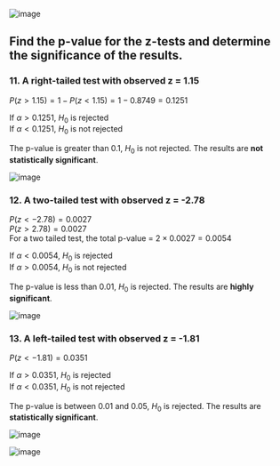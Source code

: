 
![image](https://github.com/user-attachments/assets/8d3f35f5-df65-4ddf-9bf9-a2dee65dde66)

## Find the p-value for the z-tests and determine the significance of the results.

### 11. A right-tailed test with observed z = 1.15

$P(z \gt 1.15) = 1 - P(z \lt 1.15) = 1 - 0.8749 = 0.1251$  

If $\alpha \gt 0.1251$, $H_{0}$ is rejected  
If $\alpha \lt 0.1251$, $H_{0}$ is not rejected  

The p-value is greater than 0.1, $H_{0}$ is not rejected. The results are **not statistically significant**.

![image](https://github.com/user-attachments/assets/bcc05a6e-63f9-450a-9363-9dd831544154)


### 12. A two-tailed test with observed z = -2.78

$P(z \lt -2.78) = 0.0027$  
$P(z \gt 2.78) = 0.0027$  
For a two tailed test, the total p-value = $2 \times 0.0027 = 0.0054$  

If $\alpha \lt 0.0054$, $H_{0}$ is rejected  
If $\alpha \gt 0.0054$, $H_{0}$ is not rejected

The p-value is less than 0.01, $H_{0}$ is rejected. The results are **highly significant**.

![image](https://github.com/user-attachments/assets/ae0bf6a9-7456-4aa1-afea-0b7a221768b0)


### 13. A left-tailed test with observed z = -1.81

$P(z \lt -1.81) = 0.0351$  

If $\alpha \gt 0.0351$, $H_{0}$ is rejected  
If $\alpha \lt 0.0351$, $H_{0}$ is not rejected

The p-value is between 0.01 and 0.05, $H_{0}$ is rejected. The results are **statistically significant**.

![image](https://github.com/user-attachments/assets/38ff2bae-986a-411f-8354-b4a672a724b8)

![image](https://github.com/user-attachments/assets/30dbc6b2-2762-4b9b-bd08-a455c4939e39)


